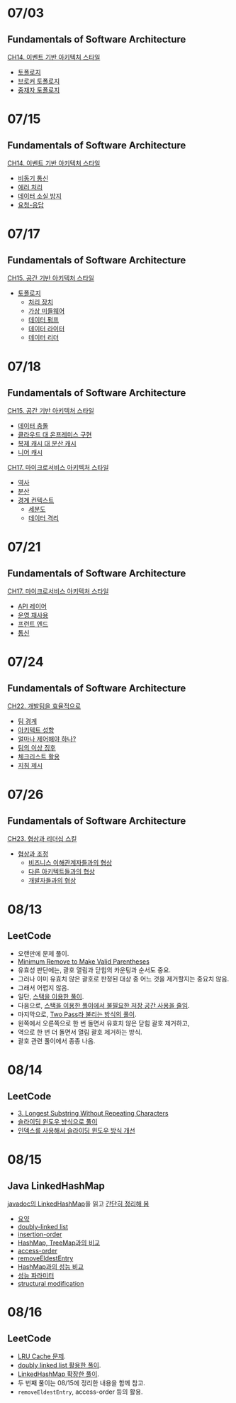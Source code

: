
# 07/03

## Fundamentals of Software Architecture

[CH14. 이벤트 기반 아키텍처 스타일](https://github.com/codehumane/what-i-learned/blob/master/book/fosa/README.md#ch14-%EC%9D%B4%EB%B2%A4%ED%8A%B8-%EA%B8%B0%EB%B0%98-%EC%95%84%ED%82%A4%ED%85%8D%EC%B2%98-%EC%8A%A4%ED%83%80%EC%9D%BC)

- [토폴로지](https://github.com/codehumane/what-i-learned/blob/master/book/fosa/README.md#%ED%86%A0%ED%8F%B4%EB%A1%9C%EC%A7%80-2)
- [브로커 토폴로지](https://github.com/codehumane/what-i-learned/blob/master/book/fosa/README.md#%EB%B8%8C%EB%A1%9C%EC%BB%A4-%ED%86%A0%ED%8F%B4%EB%A1%9C%EC%A7%80)
- [중재자 토폴로지](https://github.com/codehumane/what-i-learned/blob/master/book/fosa/README.md#%EC%A4%91%EC%9E%AC%EC%9E%90-%ED%86%A0%ED%8F%B4%EB%A1%9C%EC%A7%80)

# 07/15

## Fundamentals of Software Architecture

[CH14. 이벤트 기반 아키텍처 스타일](https://github.com/codehumane/what-i-learned/blob/master/book/fosa/README.md#ch14-%EC%9D%B4%EB%B2%A4%ED%8A%B8-%EA%B8%B0%EB%B0%98-%EC%95%84%ED%82%A4%ED%85%8D%EC%B2%98-%EC%8A%A4%ED%83%80%EC%9D%BC)

- [비동기 통신](https://github.com/codehumane/what-i-learned/blob/master/book/fosa/README.md#%EB%B9%84%EB%8F%99%EA%B8%B0-%ED%86%B5%EC%8B%A0)
- [에러 처리](https://github.com/codehumane/what-i-learned/blob/master/book/fosa/README.md#%EC%97%90%EB%9F%AC-%EC%B2%98%EB%A6%AC)
- [데이터 소실 방지](https://github.com/codehumane/what-i-learned/blob/master/book/fosa/README.md#%EB%8D%B0%EC%9D%B4%ED%84%B0-%EC%86%8C%EC%8B%A4-%EB%B0%A9%EC%A7%80)
- [요청-응답](https://github.com/codehumane/what-i-learned/blob/master/book/fosa/README.md#%EC%9A%94%EC%B2%AD-%EC%9D%91%EB%8B%B5)

# 07/17

## Fundamentals of Software Architecture

[CH15. 공간 기반 아키텍처 스타일](https://github.com/codehumane/what-i-learned/blob/master/book/fosa/README.md#ch15-%EA%B3%B5%EA%B0%84-%EA%B8%B0%EB%B0%98-%EC%95%84%ED%82%A4%ED%85%8D%EC%B2%98-%EC%8A%A4%ED%83%80%EC%9D%BC)

- [토폴로지](https://github.com/codehumane/what-i-learned/blob/master/book/fosa/README.md#%ED%86%A0%ED%8F%B4%EB%A1%9C%EC%A7%80-3)
  - [처리 장치](https://github.com/codehumane/what-i-learned/blob/master/book/fosa/README.md#%EC%B2%98%EB%A6%AC-%EC%9E%A5%EC%B9%98)
  - [가상 미들웨어](https://github.com/codehumane/what-i-learned/blob/master/book/fosa/README.md#%EA%B0%80%EC%83%81-%EB%AF%B8%EB%93%A4%EC%9B%A8%EC%96%B4)
  - [데이터 펌프](https://github.com/codehumane/what-i-learned/blob/master/book/fosa/README.md#%EB%8D%B0%EC%9D%B4%ED%84%B0-%ED%8E%8C%ED%94%84)
  - [데이터 라이터](https://github.com/codehumane/what-i-learned/blob/master/book/fosa/README.md#%EB%8D%B0%EC%9D%B4%ED%84%B0-%EB%9D%BC%EC%9D%B4%ED%84%B0)
  - [데이터 리더](https://github.com/codehumane/what-i-learned/blob/master/book/fosa/README.md#%EB%8D%B0%EC%9D%B4%ED%84%B0-%EB%A6%AC%EB%8D%94)

# 07/18

## Fundamentals of Software Architecture

[CH15. 공간 기반 아키텍처 스타일](https://github.com/codehumane/what-i-learned/blob/master/book/fosa/README.md#ch15-%EA%B3%B5%EA%B0%84-%EA%B8%B0%EB%B0%98-%EC%95%84%ED%82%A4%ED%85%8D%EC%B2%98-%EC%8A%A4%ED%83%80%EC%9D%BC)

- [데이터 충돌](https://github.com/codehumane/what-i-learned/blob/master/book/fosa/README.md#%EB%8D%B0%EC%9D%B4%ED%84%B0-%EC%B6%A9%EB%8F%8C)
- [클라우드 대 온프레미스 구현](https://github.com/codehumane/what-i-learned/blob/master/book/fosa/README.md#%ED%81%B4%EB%9D%BC%EC%9A%B0%EB%93%9C-%EB%8C%80-%EC%98%A8%ED%94%84%EB%A0%88%EB%AF%B8%EC%8A%A4-%EA%B5%AC%ED%98%84)
- [복제 캐시 대 분산 캐시](https://github.com/codehumane/what-i-learned/blob/master/book/fosa/README.md#%EB%B3%B5%EC%A0%9C-%EC%BA%90%EC%8B%9C-%EB%8C%80-%EB%B6%84%EC%82%B0-%EC%BA%90%EC%8B%9C)
- [니어 캐시](https://github.com/codehumane/what-i-learned/blob/master/book/fosa/README.md#%EB%8B%88%EC%96%B4-%EC%BA%90%EC%8B%9C)

[CH17. 마이크로서비스 아키텍처 스타일](https://github.com/codehumane/what-i-learned/blob/master/book/fosa/README.md#ch17-%EB%A7%88%EC%9D%B4%ED%81%AC%EB%A1%9C%EC%84%9C%EB%B9%84%EC%8A%A4-%EC%95%84%ED%82%A4%ED%85%8D%EC%B2%98-%EC%8A%A4%ED%83%80%EC%9D%BC)

- [역사](https://github.com/codehumane/what-i-learned/blob/master/book/fosa/README.md#%EC%97%AD%EC%82%AC)
- [분산](https://github.com/codehumane/what-i-learned/blob/master/book/fosa/README.md#%EB%B6%84%EC%82%B0)
- [경계 컨텍스트](https://github.com/codehumane/what-i-learned/blob/master/book/fosa/README.md#%EA%B2%BD%EA%B3%84-%EC%BB%A8%ED%85%8D%EC%8A%A4%ED%8A%B8)
  - [세분도](https://github.com/codehumane/what-i-learned/blob/master/book/fosa/README.md#%EC%84%B8%EB%B6%84%EB%8F%84)
  - [데이터 격리](https://github.com/codehumane/what-i-learned/blob/master/book/fosa/README.md#%EB%8D%B0%EC%9D%B4%ED%84%B0-%EA%B2%A9%EB%A6%AC)

# 07/21

## Fundamentals of Software Architecture

[CH17. 마이크로서비스 아키텍처 스타일](https://github.com/codehumane/what-i-learned/blob/master/book/fosa/README.md#ch17-%EB%A7%88%EC%9D%B4%ED%81%AC%EB%A1%9C%EC%84%9C%EB%B9%84%EC%8A%A4-%EC%95%84%ED%82%A4%ED%85%8D%EC%B2%98-%EC%8A%A4%ED%83%80%EC%9D%BC)

- [API 레이어](https://github.com/codehumane/what-i-learned/blob/master/book/fosa/README.md#api-%EB%A0%88%EC%9D%B4%EC%96%B4)
- [운영 재사용](https://github.com/codehumane/what-i-learned/blob/master/book/fosa/README.md#%EC%9A%B4%EC%98%81-%EC%9E%AC%EC%82%AC%EC%9A%A9)
- [프런트 엔드](https://github.com/codehumane/what-i-learned/blob/master/book/fosa/README.md#%ED%94%84%EB%9F%B0%ED%8A%B8%EC%97%94%EB%93%9C)
- [통신](https://github.com/codehumane/what-i-learned/blob/master/book/fosa/README.md#%ED%86%B5%EC%8B%A0)

# 07/24

## Fundamentals of Software Architecture

[CH22. 개발팀을 효율적으로](https://github.com/codehumane/what-i-learned/blob/master/book/fosa/README.md#ch22-%EA%B0%9C%EB%B0%9C%ED%8C%80%EC%9D%84-%ED%9A%A8%EC%9C%A8%EC%A0%81%EC%9C%BC%EB%A1%9C)

- [팀 경계](https://github.com/codehumane/what-i-learned/blob/master/book/fosa/README.md#%ED%8C%80-%EA%B2%BD%EA%B3%84)
- [아키텍트 성향](https://github.com/codehumane/what-i-learned/blob/master/book/fosa/README.md#%EC%95%84%ED%82%A4%ED%85%8D%ED%8A%B8-%EC%84%B1%ED%96%A5)
- [얼마나 제어해야 하나?](https://github.com/codehumane/what-i-learned/blob/master/book/fosa/README.md#%EC%96%BC%EB%A7%88%EB%82%98-%EC%A0%9C%EC%96%B4%ED%95%B4%EC%95%BC-%ED%95%98%EB%82%98)
- [팀의 이상 징후](https://github.com/codehumane/what-i-learned/blob/master/book/fosa/README.md#%ED%8C%80%EC%9D%98-%EC%9D%B4%EC%83%81-%EC%A7%95%ED%9B%84)
- [체크리스트 활용](https://github.com/codehumane/what-i-learned/blob/master/book/fosa/README.md#%EC%B2%B4%ED%81%AC%EB%A6%AC%EC%8A%A4%ED%8A%B8-%ED%99%9C%EC%9A%A9)
- [지침 제시](https://github.com/codehumane/what-i-learned/blob/master/book/fosa/README.md#%EC%A7%80%EC%B9%A8-%EC%A0%9C%EC%8B%9C)

# 07/26

## Fundamentals of Software Architecture

[CH23. 협상과 리더십 스킬](https://github.com/codehumane/what-i-learned/blob/master/book/fosa/README.md#ch23-%ED%98%91%EC%83%81%EA%B3%BC-%EB%A6%AC%EB%8D%94%EC%8B%AD-%EC%8A%A4%ED%82%AC)

- [협상과 조정](https://github.com/codehumane/what-i-learned/blob/master/book/fosa/README.md#%ED%98%91%EC%83%81%EA%B3%BC-%EC%A1%B0%EC%A0%95)
  - [비즈니스 이해관계자들과의 협상](https://github.com/codehumane/what-i-learned/blob/master/book/fosa/README.md#%EB%B9%84%EC%A6%88%EB%8B%88%EC%8A%A4-%EC%9D%B4%ED%95%B4%EA%B4%80%EA%B3%84%EC%9E%90%EB%93%A4%EA%B3%BC%EC%9D%98-%ED%98%91%EC%83%81)
  - [다른 아키텍트들과의 협상](https://github.com/codehumane/what-i-learned/blob/master/book/fosa/README.md#%EB%8B%A4%EB%A5%B8-%EC%95%84%ED%82%A4%ED%85%8D%ED%8A%B8%EB%93%A4%EA%B3%BC%EC%9D%98-%ED%98%91%EC%83%81)
  - [개발자들과의 협상](https://github.com/codehumane/what-i-learned/blob/master/book/fosa/README.md#%EA%B0%9C%EB%B0%9C%EC%9E%90%EB%93%A4%EA%B3%BC%EC%9D%98-%ED%98%91%EC%83%81)

# 08/13

## LeetCode

- 오랜만에 문제 풀이.
- [Minimum Remove to Make Valid Parentheses](https://leetcode.com/problems/minimum-remove-to-make-valid-parentheses/)
- 유효성 판단에는, 괄호 열림과 닫힘의 카운팅과 순서도 중요.
- 그러나 이미 유효치 않은 괄호로 판정된 대상 중 어느 것을 제거할지는 중요치 않음.
- 그래서 어렵지 않음.
- 일단, [스택을 이용한 풀이](https://github.com/codehumane/algorithm/commit/637deca4c1ed40f1b523ec8ba97a9f398ac11736).
- 다음으로, [스택을 이용한 풀이에서 불필요한 저장 공간 사용을 줄임](https://github.com/codehumane/algorithm/commit/ccf4f83deda43bf254529a0491cb44300d4da8a9).
- 마지막으로, [Two Pass라 불리는 방식의 풀이](https://github.com/codehumane/algorithm/commit/fc40af6597af3c1c1a849cea94c0817344f55041).
- 왼쪽에서 오른쪽으로 한 번 돌면서 유효치 않은 닫힘 괄호 제거하고,
- 역으로 한 번 더 돌면서 열림 괄호 제거하는 방식.
- 괄호 관련 풀이에서 종종 나옴.

# 08/14

## LeetCode

- [3. Longest Substring Without Repeating Characters](https://leetcode.com/problems/longest-substring-without-repeating-characters/)
- [슬라이딩 윈도우 방식으로 풀이](https://github.com/codehumane/algorithm/commit/169daddad89a1773ff3a87d737522d54bb1ba366)
- [인덱스를 사용해서 슬라이딩 윈도우 방식 개선](https://github.com/codehumane/algorithm/commit/bc7020801ca63ee552fc7068804d7a3cf2d3cd62)

# 08/15

## Java LinkedHashMap

[javadoc의 LinkedHashMap](https://docs.oracle.com/javase/8/docs/api/java/util/LinkedHashMap.html)을 읽고 [간단히 정리해 봄](https://github.com/codehumane/what-i-learned/blob/master/document/java-linkedhashmap.md)

- [요약](https://github.com/codehumane/what-i-learned/blob/master/document/java-linkedhashmap.md#%EC%9A%94%EC%95%BD)
- [doubly-linked list](https://github.com/codehumane/what-i-learned/blob/master/document/java-linkedhashmap.md#doubly-linked-list)
- [insertion-order](https://github.com/codehumane/what-i-learned/blob/master/document/java-linkedhashmap.md#insertion-order)
- [HashMap, TreeMap과의 비교](https://github.com/codehumane/what-i-learned/blob/master/document/java-linkedhashmap.md#hashmap-treemap%EA%B3%BC%EC%9D%98-%EB%B9%84%EA%B5%90)
- [access-order](https://github.com/codehumane/what-i-learned/blob/master/document/java-linkedhashmap.md#access-order)
- [removeEldestEntry](https://github.com/codehumane/what-i-learned/blob/master/document/java-linkedhashmap.md#removeeldestentry)
- [HashMap과의 성능 비교](https://github.com/codehumane/what-i-learned/blob/master/document/java-linkedhashmap.md#hashmap%EA%B3%BC%EC%9D%98-%EC%84%B1%EB%8A%A5-%EB%B9%84%EA%B5%90)
- [성능 파라미터](https://github.com/codehumane/what-i-learned/blob/master/document/java-linkedhashmap.md#%EC%84%B1%EB%8A%A5-%ED%8C%8C%EB%9D%BC%EB%AF%B8%ED%84%B0)
- [structural modification](https://github.com/codehumane/what-i-learned/blob/master/document/java-linkedhashmap.md#structural-modification)

# 08/16

## LeetCode

- [LRU Cache 문제](https://leetcode.com/problems/lru-cache/).
- [doubly linked list 활용한 풀이](https://github.com/codehumane/algorithm/commit/1552b615a97bd95edfaf63ef2b4cb5b019dc76ec).
- [LinkedHashMap 확장한 풀이](https://github.com/codehumane/algorithm/commit/e8c834d1e90b68e35a15e88636df90080946187c).
- 두 번째 풀이는 08/15에 정리한 내용을 함께 참고.
- `removeEldestEntry`, access-order 등의 활용.

